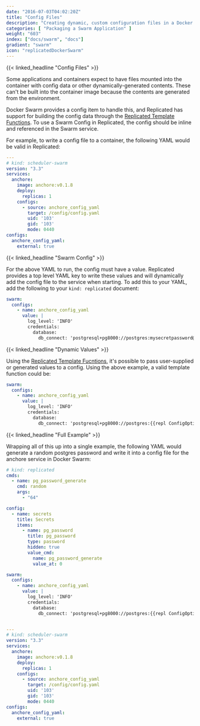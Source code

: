 ```yaml
---
date: "2016-07-03T04:02:20Z"
title: "Config Files"
description: "Creating dynamic, custom configuration files in a Docker Swarm application"
categories: [ "Packaging a Swarm Application" ]
weight: "603"
index: ["docs/swarm", "docs"]
gradient: "swarm"
icon: "replicatedDockerSwarm"
---
```


{{< linked_headline "Config Files" >}}

Some applications and containers expect to have files mounted into the container with config data or other dynamically-generated contents. These can't be built into the container image because the contents are generated from the environment.

Docker Swarm provides a config item to handle this, and Replicated has support for building the config data through the [Replicated Template Functions](/docs/swarm/packaging-an-application/template-functions). To use a Swarm Config in Replicated, the config should be inline and referenced in the Swarm service.

For example, to write a config file to a container, the following YAML would be valid in Replicated:

```yaml
---
# kind: scheduler-swarm
version: "3.3"
services:
  anchore:
    image: anchore:v0.1.8
    deploy:
      replicas: 1
    configs:
      - source: anchore_config_yaml
        target: /config/config.yaml
        uid: '103'
        gid: '103'
        mode: 0440
configs:
  anchore_config_yaml:
    external: true
```

{{< linked_headline "Swarm Config" >}}

For the above YAML to run, the config must have a value. Replicated provides a top level YAML key to write these values and will dynamically add the config file to the service when starting. To add this to your YAML, add the following to your `kind: replicated` document:

```yaml
swarm:
  configs:
    - name: anchore_config_yaml
      value: |
        log_level: 'INFO'
        credentials:
          database:
            db_connect: 'postgresql+pg8000://postgres:mysecretpassword@anchore-db:5432/postgres'
```

{{< linked_headline "Dynamic Values" >}}

Using the [Replicated Template Fucntions](/docs/swarm/packaging-an-application/template-functions), it's possible to pass user-supplied or generated values to a config. Using the above example, a valid template function could be:

```yaml
swarm:
  configs:
    - name: anchore_config_yaml
      value: |
        log_level: 'INFO'
        credentials:
          database:
            db_connect: 'postgresql+pg8000://postgres:{{repl ConfigOption "pg_password"}}@anchore-db:5432/postgres'
```

{{< linked_headline "Full Example" >}}

Wrapping all of this up into a single example, the following YAML would generate a random postgres password and write it into a config file for the anchore service in Docker Swarm:

```yaml
# kind: replicated
cmds:
  - name: pg_password_generate
    cmd: random
    args:
      - "64"

config:
  - name: secrets
    title: Secrets
    items:
      - name: pg_password
        title: pg_password
        type: password
        hidden: true
        value_cmd:
          name: pg_password_generate
          value_at: 0

swarm:
  configs:
    - name: anchore_config_yaml
      value: |
        log_level: 'INFO'
        credentials:
          database:
            db_connect: 'postgresql+pg8000://postgres:{{repl ConfigOption "pg_password"}}@anchore-db:5432/postgres'


---
# kind: scheduler-swarm
version: "3.3"
services:
  anchore:
    image: anchore:v0.1.8
    deploy:
      replicas: 1
    configs:
      - source: anchore_config_yaml
        target: /config/config.yaml
        uid: '103'
        gid: '103'
        mode: 0440
configs:
  anchore_config_yaml:
    external: true
```